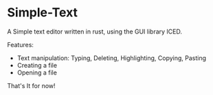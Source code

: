 # Simple-Text
A Simple text editor written in rust, using the GUI library ICED.

Features:

- Text manipulation: Typing, Deleting, Highlighting, Copying, Pasting
- Creating a file
- Opening a file

That's It for now!
